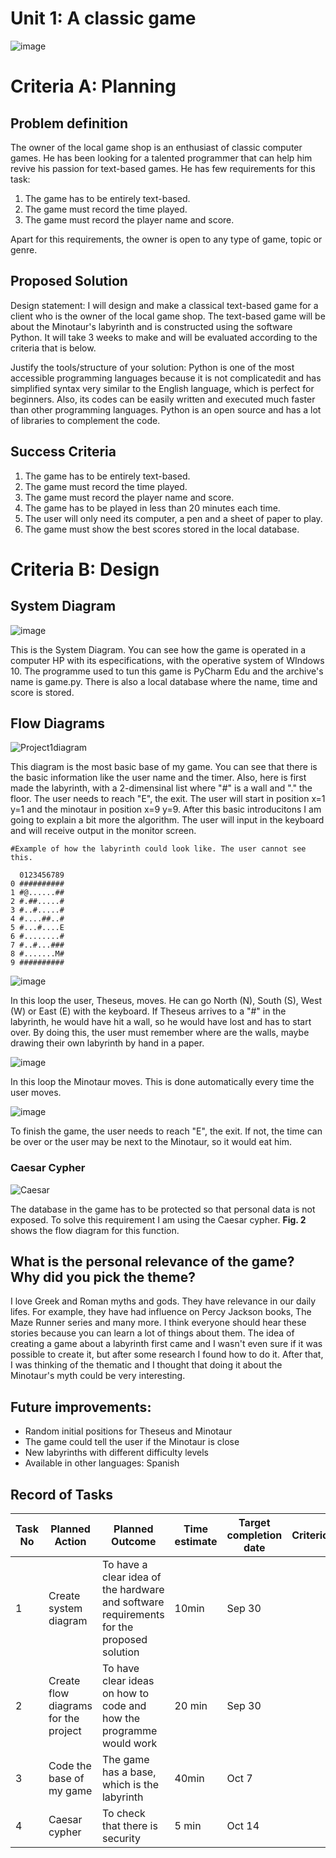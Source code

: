 # Unit 1: A classic game 
![image](https://user-images.githubusercontent.com/89135778/137404871-b4304425-ce71-41c6-aaae-f430bbe45b56.png)


# Criteria A: Planning

## Problem definition

The owner of the local game shop is an enthusiast of classic computer games. He has been looking for a talented programmer that can help him revive his passion for text-based games. He has few requirements for this task:

1. The game has to be entirely text-based.
2. The game must record the time played.
3. The game must record the player name and score.

Apart for this requirements, the owner is open to any type of game, topic or genre.

## Proposed Solution

Design statement:
I will design and make a classical text-based game for a client who is the owner of the local game shop. The text-based game will be about the Minotaur's labyrinth and is constructed using the software Python. It will take 3 weeks to make and will be evaluated according to the criteria that is below.

Justify the tools/structure of your solution:
Python is one of the most accessible programming languages because it is not complicatedit and has simplified syntax very similar to the English language, which is perfect for beginners. Also, its codes can be easily written and executed much faster than other programming languages. Python is an open source and has a lot of libraries to complement the code.

## Success Criteria
1. The game has to be entirely text-based.
2. The game must record the time played.
3. The game must record the player name and score.
4. The game has to be played in less than 20 minutes each time.
5. The user will only need its computer, a pen and a sheet of paper to play.
6. The game must show the best scores stored in the local database.

# Criteria B: Design

## System Diagram
![image](https://user-images.githubusercontent.com/89135778/137406212-d287995b-8009-4980-9966-ec4a63d0bb57.png)

This is the System Diagram. You can see how the game is operated in a computer HP with its especifications, with the operative system of WIndows 10. The programme used to tun this game is PyCharm Edu and the archive's name is game.py. There is also a local database where the name, time and score is stored.


## Flow Diagrams
![Project1diagram](https://user-images.githubusercontent.com/89135778/137440549-eeb239c1-e9a9-4c56-b958-2c099a1fa3ab.png)

This diagram is the most basic base of my game. You can see that there is the basic information like the user name and the timer. Also, here is first made the labyrinth, with a 2-dimensinal list where "#" is a wall and "." the floor. The user needs to reach "E", the exit. The user will start in position x=1 y=1 and the minotaur in position x=9 y=9. 
After this basic introducitons I am going to explain a bit more the algorithm. The user will input in the keyboard and will receive output in the monitor screen.

```
#Example of how the labyrinth could look like. The user cannot see this.

  0123456789
0 ##########
1 #@......##
2 #.##.....#
3 #..#.....#
4 #....##..#
5 #...#....E
6 #........#
7 #..#...###
8 #.......M#
9 ##########
```
![image](https://user-images.githubusercontent.com/89135778/137441033-ddae5c4e-5389-46a2-8061-0fc05aa3ab40.png)

In this loop the user, Theseus, moves. He can go North (N), South (S), West (W)  or East (E) with the keyboard. If Theseus arrives to a "#" in the labyrinth, he would have hit a wall, so he would have lost and has to start over. By doing this, the user must remember where are the walls, maybe drawing their own labyrinth by hand in a paper.

![image](https://user-images.githubusercontent.com/89135778/137404105-cf5e4745-103d-4cfc-8c7e-7e59c2812fbf.png)

In this loop the Minotaur moves. This is done automatically every time the user moves. 

![image](https://user-images.githubusercontent.com/89135778/137441090-ccd2e234-eafd-41fc-a55a-2e921721486b.png)

To finish the game, the user needs to reach "E", the exit. If not, the time can be over or the user may be next to the Minotaur, so it would eat him.



### Caesar Cypher
![Caesar](https://user-images.githubusercontent.com/89135778/137412426-fb1e8e2d-5f45-41f4-9d25-922c4bfecd90.png)

The database in the game has to be protected so that personal data is not exposed. To solve this requirement I am using the Caesar cypher. **Fig. 2**
shows the flow diagram for this function.

## What is the personal relevance of the game? Why did you pick the theme?
I love Greek and Roman myths and gods. They have relevance in our daily lifes. For example, they have had influence on Percy Jackson books, The Maze Runner series and many more. I think everyone should hear these stories because you can learn a lot of things about them. The idea of creating a game about a labyrinth first came and I wasn't even sure if it was possible to create it, but after some research I found how to do it. After that, I was thinking of the thematic and I thought that doing it about the Minotaur's myth could be very interesting. 

## Future improvements:
- Random initial positions for Theseus and Minotaur
- The game could tell the user if the Minotaur is close
- New labyrinths with different difficulty levels
- Available in other languages: Spanish


## Record of Tasks
| Task No | Planned Action                                                | Planned Outcome                                                                                                 | Time estimate | Target completion date | Criterion |
|---------|---------------------------------------------------------------|-----------------------------------------------------------------------------------------------------------------|---------------|------------------------|-----------|
| 1       | Create system diagram                                         | To have a clear idea of the hardware and software requirements for the proposed solution                        | 10min         | Sep 30                 |           |
| 2       | Create flow diagrams for the project                           | To have clear ideas on how to code and how the programme would work                                                                   | 20 min        | Sep 30                  |           |
| 3       | Code the base of my game                                      | The game has a base, which is the labyrinth                                                                 |40min               |  Oct 7                     |           |
| 4       | Caesar cypher       | To check that there is security | 5 min         | Oct 14                  |           |
